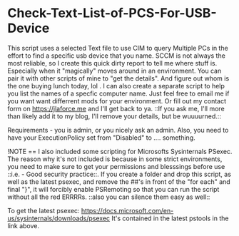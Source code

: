 # Check-Text-List-of-PCS-For-USB-Device
This script uses a selected Text file to use CIM to query Multiple PCs in the effort to find a specific usb device that you name. SCCM is not always the most reliable, so I create this quick dirty report to tell me where stuff is. Especially when it "magically" moves around in an environment. You can pair it with other scripts of mine to "get the details". And figure out whom is the one buying lunch today, lol . I can also create a separate script to help you list the names of a specfic computer name. Just feel free to email me if you want want differrent mods for your environment.  Or fill out my contact form on https://jlaforce.me and I'll get back to ya. ::If you ask me, I'll more than likely add it to my blog, I'll remove your details, but be wuuuurned.::

Requirements - you is admin, or you nicely ask an admin. Also, you need to have your ExecutionPolicy set from "Disabled" to .... something. 

!NOTE == I also included some scripting for Microsofts Sysinternals PSexec. The reason why it's not included is because in some strict environments, you need to make sure to get your permissions and blesssings before use ::i.e. - Good security practice::. If you create a folder and drop this script, as well as the latest psexec, and remove the ##'s in front of the "for each" and final "}", it will forcibly enable PSRemoting so that you can run the script without all the red ERRRRs. ::also you can silence them easy as well::

To get the latest psexec:
https://docs.microsoft.com/en-us/sysinternals/downloads/psexec
It's contained in the latest pstools in the link above. 
